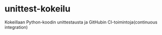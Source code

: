 # unittest-kokeilu
Kokeillaan Python-koodin unittestausta ja GitHubin CI-toimintoja(continuous integration)
